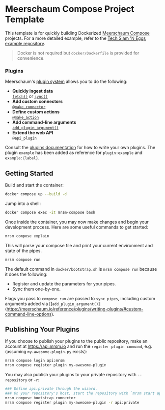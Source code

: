 # Meerschaum Compose Project Template

This template is for quickly building Dockerized [Meerschaum Compose](https://meerschaum.io/reference/compose/) projects. For a more detailed example, refer to the [Tech Slam 'N Eggs example repository](https://github.com/bmeares/techslamneggs).

> Docker is not required but `docker/Dockerfile` is provided for convenience.

### Plugins

Meerschaum's [plugin system](https://meerschaum.io/reference/plugins/) allows you to do the following:
- **Quickly ingest data**  
  [`fetch()`](https://meerschaum.io/reference/plugins/writing-plugins/#the-fetch-function) or [`sync()`](https://meerschaum.io/reference/plugins/writing-plugins/#the-sync-function)
- **Add custom connectors**  
  [`@make_connector`](https://meerschaum.io/reference/connectors/#-environment-connectors)
- **Define custom actions**  
  [`@make_action`](https://meerschaum.io/reference/plugins/writing-plugins/#the-make_action-decorator)
- **Add command-line arguments**  
  [`add_plugin_argument()`](https://meerschaum.io/reference/plugins/writing-plugins/#custom-command-line-options)
- **Extend the web API**  
  [`@api_plugin`](https://meerschaum.io/reference/plugins/writing-plugins/#the-api_plugin-decorator)

Consult the [plugins documentation](https://meerschaum.io/reference/plugins/writing-plugins/) for how to write your own plugins. The plugin `example` has been added as reference for `plugin:example` and `example:{label}`.

## Getting Started

Build and start the container:

```bash
docker compose up --build -d
```

Jump into a shell:

```bash
docker compose exec -it mrsm-compose bash
```

Once inside the container, you may now make changes and begin your development process. Here are some useful commands to get started:

```bash
mrsm compose explain
```

This will parse your compose file and print your current environment and state of the pipes.

```bash
mrsm compose run
```

The default command in `docker/bootstrap.sh` is `mrsm compose run` because it does the following:
- Register and update the parameters for your pipes.
- Sync them one-by-one.

Flags you pass to `compose run` are passed to `sync pipes`, including custom arguments added via []`add_plugin_argument()`](https://meerschaum.io/reference/plugins/writing-plugins/#custom-command-line-options).

## Publishing Your Plugins

If you choose to publish your plugins to the public repository, make an account at https://api.mrsm.io and run the `register plugin command`, e.g. (assuming `my-awesome-plugin.py` exists):

```bash
mrsm compose login api:mrsm
mrsm compose register plugin my-awesome-plugin
```

You may also publish your plugins to your private repository with `--repository` or `-r`:

```bash
### Define api:private through the wizard.
### On your repository's host, start the repository with `mrsm start api`.
mrsm compose bootstrap connector
mrsm compose register plugin my-awesome-plugin -r api:private
```
